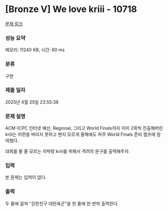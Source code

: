# [Bronze V] We love kriii - 10718 

[문제 링크](https://www.acmicpc.net/problem/10718) 

### 성능 요약

메모리: 11240 KB, 시간: 60 ms

### 분류

구현

### 제출 일자

2025년 4월 25일 23:55:38

### 문제 설명

<p>ACM-ICPC 인터넷 예선, Regional, 그리고 World Finals까지 이미 2회씩 진출해버린 kriii는 미련을 버리지 못하고 왠지 모르게 올해에도 파주 World Finals 준비 캠프에 참여했다.</p>

<p>대회를 뜰 줄 모르는 지박령 kriii를 위해서 격려의 문구를 출력해주자.</p>

### 입력 

 <p>본 문제는 입력이 없다.</p>

### 출력 

 <p>두 줄에 걸쳐 "강한친구 대한육군"을 한 줄에 한 번씩 출력한다.</p>

